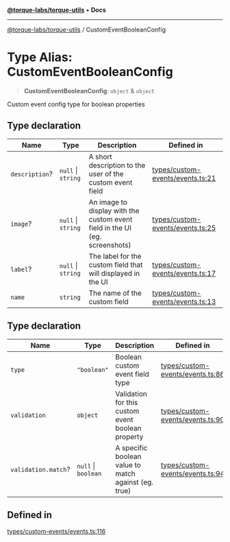 [**@torque-labs/torque-utils**](../README.md) • **Docs**

***

[@torque-labs/torque-utils](../README.md) / CustomEventBooleanConfig

# Type Alias: CustomEventBooleanConfig

> **CustomEventBooleanConfig**: `object` & `object`

Custom event config type for boolean properties

## Type declaration

| Name | Type | Description | Defined in |
| ------ | ------ | ------ | ------ |
| `description`? | `null` \| `string` | A short description to the user of the custom event field | [types/custom-events/events.ts:21](https://github.com/torque-labs/torque-utils/blob/c76fb4101d477d1e8e6fb4f5de7a277964527c27/types/custom-events/events.ts#L21) |
| `image`? | `null` \| `string` | An image to display with the custom event field in the UI (eg. screenshots) | [types/custom-events/events.ts:25](https://github.com/torque-labs/torque-utils/blob/c76fb4101d477d1e8e6fb4f5de7a277964527c27/types/custom-events/events.ts#L25) |
| `label`? | `null` \| `string` | The label for the custom field that will displayed in the UI | [types/custom-events/events.ts:17](https://github.com/torque-labs/torque-utils/blob/c76fb4101d477d1e8e6fb4f5de7a277964527c27/types/custom-events/events.ts#L17) |
| `name` | `string` | The name of the custom field | [types/custom-events/events.ts:13](https://github.com/torque-labs/torque-utils/blob/c76fb4101d477d1e8e6fb4f5de7a277964527c27/types/custom-events/events.ts#L13) |

## Type declaration

| Name | Type | Description | Defined in |
| ------ | ------ | ------ | ------ |
| `type` | `"boolean"` | Boolean custom event field type | [types/custom-events/events.ts:86](https://github.com/torque-labs/torque-utils/blob/c76fb4101d477d1e8e6fb4f5de7a277964527c27/types/custom-events/events.ts#L86) |
| `validation` | `object` | Validation for this custom event boolean property | [types/custom-events/events.ts:90](https://github.com/torque-labs/torque-utils/blob/c76fb4101d477d1e8e6fb4f5de7a277964527c27/types/custom-events/events.ts#L90) |
| `validation.match`? | `null` \| `boolean` | A specific boolean value to match against (eg. true) | [types/custom-events/events.ts:94](https://github.com/torque-labs/torque-utils/blob/c76fb4101d477d1e8e6fb4f5de7a277964527c27/types/custom-events/events.ts#L94) |

## Defined in

[types/custom-events/events.ts:116](https://github.com/torque-labs/torque-utils/blob/c76fb4101d477d1e8e6fb4f5de7a277964527c27/types/custom-events/events.ts#L116)

